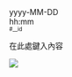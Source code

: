 <tr data-timestamp="__timestamp" data-id="__id">
<td width="150" align="right">yyyy-MM-DD<br>hh:mm<br><sup><sub>#__id</sub></sup></td>
<td><p>
在此處鍵入內容</p><p>
<a href="src/__pic_ID.jpg?raw=true"><img src="thumbnail/__pic_ID_large.webp"></a></p>
</td>
</tr>